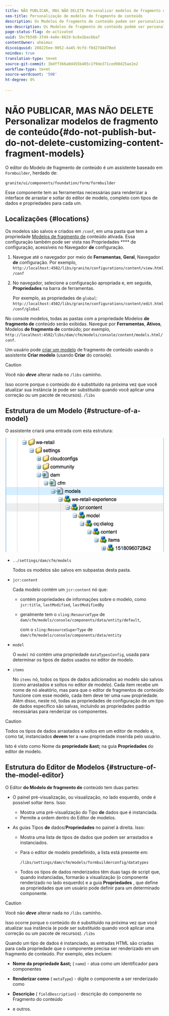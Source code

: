 ```yaml
---
title: NÃO PUBLICAR, MAS NÃO DELETE Personalizar modelos de fragmento de conteúdo
seo-title: Personalização de modelos de fragmento de conteúdo
description: Os Modelos de fragmento de conteúdo podem ser personalizados e estendidos.
seo-description: Os Modelos de fragmento de conteúdo podem ser personalizados e estendidos.
page-status-flag: de-activated
uuid: 5bcfb5d8-37d4-4a0e-882d-bc8a1bac6ba7
contentOwner: aheimoz
discoiquuid: 208225ee-9052-4a45-9cfd-f8d27d4d70ed
noindex: true
translation-type: tm+mt
source-git-commit: 3bdff366a0d455b405c1f9de371ced98d25ae2e2
workflow-type: tm+mt
source-wordcount: '598'
ht-degree: 0%

---
```



# NÃO PUBLICAR, MAS NÃO DELETE Personalizar modelos de fragmento de conteúdo{#do-not-publish-but-do-not-delete-customizing-content-fragment-models}

O editor do Modelo de fragmento de conteúdo é um assistente baseado em `Formbuilder`, herdado de:

`granite/ui/components/foundation/form/formbuilder`

Esse componente tem as ferramentas necessárias para renderizar a interface de arrastar e soltar do editor de modelo, completo com tipos de dados e propriedades para cada um.

## Localizações {#locations}

Os modelos são salvos e criados em `/conf`, em uma pasta que tem a propriedade [Modelos de fragmento de](/help/assets/content-fragments-models.md#enable-content-fragment-models) conteúdo ativada. Essa configuração também pode ser vista nas Propriedades **** de configuração, acessíveis no Navegador **de** configuração.

1. Navegue até o navegador por meio de **Ferramentas**, **Geral**, Navegador **de** configuração. Por exemplo, 
`http://localhost:4502/libs/granite/configurations/content/view.html/conf`

1. No navegador, selecione a configuração apropriada e, em seguida, **Propriedades** na barra de ferramentas.

   Por exemplo, as propriedades de `global`: `http://localhost:4502/libs/granite/configurations/content/edit.html/conf/global`

No console modelos, todas as pastas com a propriedade Modelos **de fragmento de** conteúdo serão exibidas. Navegue por **Ferramentas**, **Ativos**, Modelos **de fragmento de** conteúdo; por exemplo, `http://localhost:4502/libs/dam/cfm/models/console/content/models.html/conf`.

Um usuário pode [criar um modelo](/help/assets/content-fragments-models.md#creating-a-content-fragment-model) de fragmento de conteúdo usando o assistente **Criar modelo** (usando **Criar** do console).

>[!CAUTION]
>
>Você não ***deve*** alterar nada no `/libs` caminho.
>
>Isso ocorre porque o conteúdo do é substituído na próxima vez que você atualizar sua instância (e pode ser substituído quando você aplicar uma correção ou um pacote de recursos). `/libs`

## Estrutura de um Modelo {#structure-of-a-model}

O assistente criará uma entrada com esta estrutura:

![cf-54](assets/cf-54.png)

* `../settings/dam/cfm/models`

   Todos os modelos são salvos em subpastas desta pasta.

* `jcr:content`

   Cada modelo contém um `jcr:content` nó que:

   * contém propriedades de informações sobre o modelo, como `jcr:title`, `lastModified`, `lastModifiedBy`
   * geralmente tem o `sling:ResourceType` de `dam/cfm/models/console/components/data/entity/default`,

      com o `sling:ResourceSuperType` de `dam/cfm/models/console/components/data/entity`

* `model`

   O `model` nó contém uma propriedade `dataTypesConfig`, usada para determinar os tipos de dados usados no editor de modelo.

* `items`

   No `items` nó, todos os tipos de dados adicionados ao modelo são salvos (como arrastados e soltos no editor de modelo). Cada item recebe um nome de nó aleatório, mas para que o editor de fragmentos de conteúdo funcione com esse modelo, cada item deve ter uma `name` propriedade. Além disso, neste nó, todas as propriedades de configuração de um tipo de dados específico são salvas, incluindo as propriedades padrão necessárias para renderizar os componentes.

>[!CAUTION]
>
>Todos os tipos de dados arrastados e soltos em um editor de modelo e, como tal, instanciados **devem** ter a `name` propriedade inserida pelo usuário.
>
>Isto é visto como Nome da **propriedade &amp;ast;** na guia **Propriedades** do editor de modelo.

## Estrutura do Editor de Modelos {#structure-of-the-model-editor}

O Editor **do Modelo de fragmento de** conteúdo tem duas partes:

* O painel pré-visualização, ou visualização, no lado esquerdo, onde é possível soltar itens. Isso:

   * Mostra uma pré-visualização do Tipo **de** dados que é instanciada.
   * Permite a ordem dentro do Editor de modelos.

* As guias Tipos **de** dados/**Propriedades** no painel à direita. Isso:

   * Mostra uma lista de tipos de dados que podem ser arrastados e instanciados.
   * Para o editor de modelo predefinido, a lista está presente em:

      `/libs/settings/dam/cfm/models/formbuilderconfig/datatypes`

      <!-- Please uncomment when file is used
      This node contains all the data types currently supported in the model editor. For more information on how to configure the data types, see [Customizing Data Types for Content Fragment Models](/help/sites-developing/customizing-content-fragment-model-data-types.md).
      -->

   * Todos os tipos de dados renderizados têm duas tags de script que, quando instanciadas, formarão a visualização (o componente renderizado no lado esquerdo) e a guia **Propriedades** , que define as propriedades que um usuário pode definir para um determinado componente.

>[!CAUTION]
>
>Você não ***deve*** alterar nada no `/libs` caminho.
>
>Isso ocorre porque o conteúdo do é substituído na próxima vez que você atualizar sua instância (e pode ser substituído quando você aplicar uma correção ou um pacote de recursos). `/libs`

<!-- Please uncomment when files are used
The properties on the right side define a form that is submitted directly into JCR under `/conf`; see the path in the example [Structure of a Model](/help/sites-developing/customizing-content-fragment-models.md#structure-of-a-model).
-->

Quando um tipo de dados é instanciado, as entradas HTML são criadas para cada propriedade que o componente precisa ser renderizado em um fragmento de conteúdo. Por exemplo, eles incluem:

* **Nome da propriedade &amp;ast;** ( `name`) - atua como um identificador para componentes

* **Renderizar como** ( `metaType`) - digite o componente a ser renderizado como

* **Descrição** ( `fieldDescription`) - descrição do componente no Fragmento do conteúdo

* e outros.

